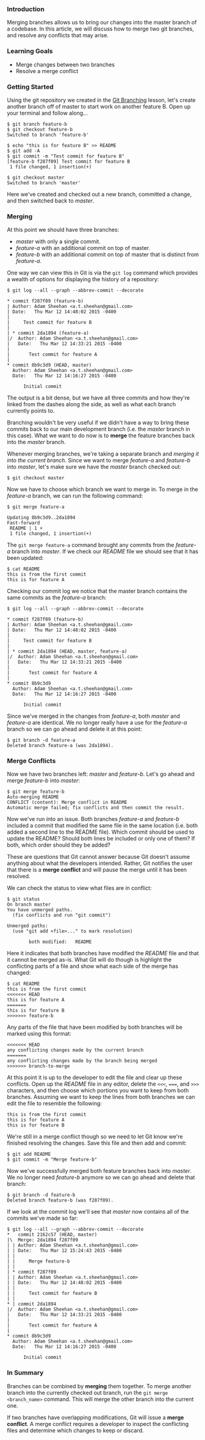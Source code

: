 ### Introduction

Merging branches allows us to bring our changes into the master branch of a codebase. In this article, we will discuss how to merge two git branches, and resolve any conflicts that may arise.

### Learning Goals

* Merge changes between two branches
* Resolve a merge conflict

### Getting Started

Using the git repository we created in the [Git Branching](/lessons/git-branching) lesson,
let's create another branch off of master to start work on another feature B. Open up your terminal and follow along...

```no-highlight
$ git branch feature-b
$ git checkout feature-b
Switched to branch 'feature-b'

$ echo "this is for feature B" >> README
$ git add -A
$ git commit -m "Test commit for feature B"
[feature-b f287f09] Test commit for feature B
 1 file changed, 1 insertion(+)

$ git checkout master
Switched to branch 'master'
```

Here we've created and checked out a new branch, committed a change, and then switched back to *master*.

### Merging

At this point we should have three branches:

* *master* with only a single commit.
* *feature-a* with an additional commit on top of master.
* *feature-b* with an additional commit on top of master that is distinct from *feature-a*.

One way we can view this in Git is via the `git log` command which provides a wealth of options for displaying the history of a repository:

```no-highlight
$ git log --all --graph --abbrev-commit --decorate

* commit f287f09 (feature-b)
| Author: Adam Sheehan <a.t.sheehan@gmail.com>
| Date:   Thu Mar 12 14:48:02 2015 -0400
|
|     Test commit for feature B
|
| * commit 2da1894 (feature-a)
|/  Author: Adam Sheehan <a.t.sheehan@gmail.com>
|   Date:   Thu Mar 12 14:33:21 2015 -0400
|
|       Test commit for feature A
|
* commit 8b9c3d9 (HEAD, master)
  Author: Adam Sheehan <a.t.sheehan@gmail.com>
  Date:   Thu Mar 12 14:16:27 2015 -0400

      Initial commit
```

The output is a bit dense, but we have all three commits and how they're linked from the dashes along the side, as well as what each branch currently points to.

Branching wouldn't be very useful if we didn't have a way to bring these commits back to our main development branch (i.e. the *master* branch in this case). What we want to do now is to **merge** the feature branches back into the *master* branch.

Whenever merging branches, we're taking a separate branch and *merging it into the current branch*. Since we want to merge *feature-a* and *feature-b* into *master*, let's make sure we have the *master* branch checked out:

```no-highlight
$ git checkout master
```

Now we have to choose which branch we want to merge in. To merge in the *feature-a* branch, we can run the following command:

```no-highlight
$ git merge feature-a

Updating 8b9c3d9..2da1894
Fast-forward
 README | 1 +
 1 file changed, 1 insertion(+)
```

The `git merge feature-a` command brought any commits from the *feature-a* branch into *master*. If we check our *README* file we should see that it has been updated:

```no-highlight
$ cat README
this is from the first commit
this is for feature A
```

Checking our commit log we notice that the master branch contains the same commits as the *feature-a* branch:

```no-highlight
$ git log --all --graph --abbrev-commit --decorate

* commit f287f09 (feature-b)
| Author: Adam Sheehan <a.t.sheehan@gmail.com>
| Date:   Thu Mar 12 14:48:02 2015 -0400
|
|     Test commit for feature B
|
| * commit 2da1894 (HEAD, master, feature-a)
|/  Author: Adam Sheehan <a.t.sheehan@gmail.com>
|   Date:   Thu Mar 12 14:33:21 2015 -0400
|
|       Test commit for feature A
|
* commit 8b9c3d9
  Author: Adam Sheehan <a.t.sheehan@gmail.com>
  Date:   Thu Mar 12 14:16:27 2015 -0400

      Initial commit
```

Since we've merged in the changes from *feature-a*, both *master* and *feature-a* are identical. We no longer really have a use for the *feature-a* branch so we can go ahead and delete it at this point:

```no-highlight
$ git branch -d feature-a
Deleted branch feature-a (was 2da1894).
```

### Merge Conflicts

Now we have two branches left: *master* and *feature-b*. Let's go ahead and merge *feature-b* into *master*:

```no-highlight
$ git merge feature-b
Auto-merging README
CONFLICT (content): Merge conflict in README
Automatic merge failed; fix conflicts and then commit the result.
```

Now we've run into an issue. Both branches *feature-a* and *feature-b* included a commit that modified the same file in the same location (i.e. both added a second line to the README file). Which commit should be used to update the README? Should both lines be included or only one of them? If both, which order should they be added?

These are questions that Git cannot answer because Git doesn't assume anything about what the developers intended. Rather, Git notifies the user that there is a **merge conflict** and will pause the merge until it has been resolved.

We can check the status to view what files are in conflict:

```no-highlight
$ git status
On branch master
You have unmerged paths.
  (fix conflicts and run "git commit")

Unmerged paths:
  (use "git add <file>..." to mark resolution)

        both modified:   README
```

Here it indicates that both branches have modified the *README* file and that it cannot be merged as-is. What Git will do though is highlight the conflicting parts of a file and show what each side of the merge has changed:

```no-highlight
$ cat README
this is from the first commit
<<<<<<< HEAD
this is for feature A
=======
this is for feature B
>>>>>>> feature-b
```

Any parts of the file that have been modified by both branches will be marked using this format:

```no-highlight
<<<<<<< HEAD
any conflicting changes made by the current branch
=======
any conflicting changes made by the branch being merged
>>>>>>> branch-to-merge
```

At this point it is up to the developer to edit the file and clear up these conflicts. Open up the *README* file in any editor, delete the `<<<`, `===`, and `>>>` characters, and then choose which portions you want to keep from both branches. Assuming we want to keep the lines from both branches we can edit the file to resemble the following:

```no-highlight
this is from the first commit
this is for feature A
this is for feature B
```

We're still in a merge conflict though so we need to let Git know we're finished resolving the changes. Save this file and then add and commit:

```no-highlight
$ git add README
$ git commit -m "Merge feature-b"
```

Now we've successfully merged both feature branches back into *master*. We no longer need *feature-b* anymore so we can go ahead and delete that branch:

```no-highlight
$ git branch -d feature-b
Deleted branch feature-b (was f287f09).
```

If we look at the commit log we'll see that *master* now contains all of the commits we've made so far:

```no-highlight
$ git log --all --graph --abbrev-commit --decorate
*   commit 2162c57 (HEAD, master)
|\  Merge: 2da1894 f287f09
| | Author: Adam Sheehan <a.t.sheehan@gmail.com>
| | Date:   Thu Mar 12 15:24:43 2015 -0400
| |
| |     Merge feature-b
| |
| * commit f287f09
| | Author: Adam Sheehan <a.t.sheehan@gmail.com>
| | Date:   Thu Mar 12 14:48:02 2015 -0400
| |
| |     Test commit for feature B
| |
* | commit 2da1894
|/  Author: Adam Sheehan <a.t.sheehan@gmail.com>
|   Date:   Thu Mar 12 14:33:21 2015 -0400
|
|       Test commit for feature A
|
* commit 8b9c3d9
  Author: Adam Sheehan <a.t.sheehan@gmail.com>
  Date:   Thu Mar 12 14:16:27 2015 -0400

      Initial commit
```


### In Summary

Branches can be combined by **merging** them together. To merge another branch into the currently checked out branch, run the `git merge <branch_name>` command. This will merge the other branch into the current one.

If two branches have overlapping modifications, Git will issue a **merge conflict**. A merge conflict requires a developer to inspect the conflicting files and determine which changes to keep or discard.
